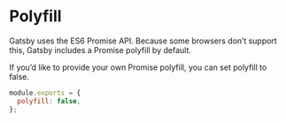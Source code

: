 # Polyfill

Gatsby uses the ES6 Promise API. Because some browsers don’t support this, Gatsby includes a Promise polyfill by default.

If you’d like to provide your own Promise polyfill, you can set polyfill to false.

```js
module.exports = {
  polyfill: false,
};
```
